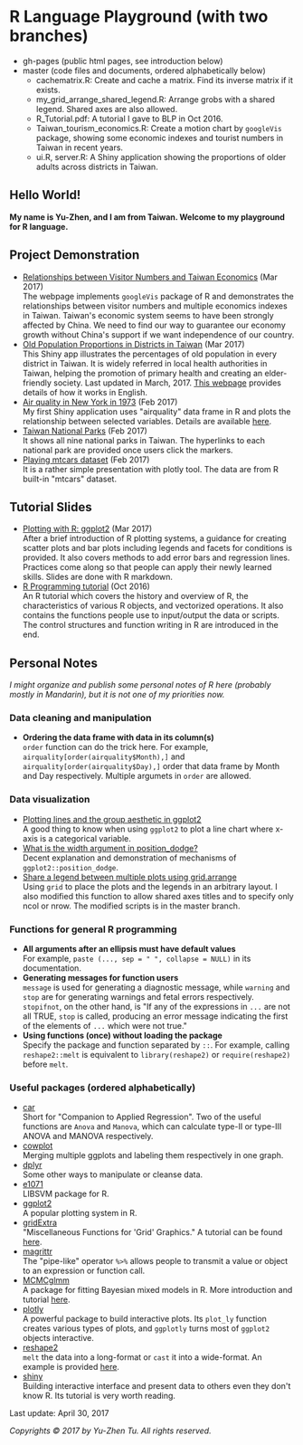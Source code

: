 # R Language Playground (with two branches)
* gh-pages (public html pages, see introduction below)
* master (code files and documents, ordered alphabetically below)
    * cachematrix.R: Create and cache a matrix. Find its inverse matrix if it exists.
    * my_grid_arrange_shared_legend.R: Arrange grobs with a shared legend. Shared axes are also allowed.
    * R_Tutorial.pdf: A tutorial I gave to BLP in Oct 2016.
    * Taiwan_tourism_economics.R: Create a motion chart by `googleVis` package, showing some economic indexes and tourist numbers in Taiwan in recent years.
    * ui.R, server.R: A Shiny application showing the proportions of older adults across districts in Taiwan.

## Hello World!
**My name is Yu-Zhen, and I am from Taiwan. Welcome to my playground for R language.**

## Project Demonstration
* [Relationships between Visitor Numbers and Taiwan Economics](https://corytu.github.io/R_Language_Playground/Relationships_between_Visitor_Numbers_and_Taiwan_Economics.html) (Mar 2017)<br>
The webpage implements `googleVis` package of R and demonstrates the relationships between visitor numbers and multiple economics indexes in Taiwan. Taiwan's economic system seems to have been strongly affected by China. We need to find our way to guarantee our economy growth without China's support if we want independence of our country.
* <a href="https://corytu.shinyapps.io/old_populations_dist/">Old Population Proportions in Districts in Taiwan</a> (Mar 2017)<br>
This Shiny app illustrates the percentages of old population in every district in Taiwan. It is widely referred in local health authorities in Taiwan, helping the promotion of primary health and creating an elder-friendly society. Last updated in March, 2017. <a href="https://corytu.github.io/R_Language_Playground/Old_Population_Proportions.html">This webpage</a> provides details of how it works in English.
* <a href="https://corytu.shinyapps.io/airquality/">Air quality in New York in 1973</a> (Feb 2017)<br>
My first Shiny application uses "airquality" data frame in R and plots the relationship between selected variables. Details are available <a href="https://corytu.github.io/R_Language_Playground/Air_Quality_in_New_York_in_1973.html">here</a>.
* <a href="https://corytu.github.io/R_Language_Playground/Taiwan_National_Parks.html">Taiwan National Parks</a> (Feb 2017)<br>
It shows all nine national parks in Taiwan. The hyperlinks to each national park are provided once users click the markers.
* <a href="https://corytu.github.io/R_Language_Playground/play_mtcars_dataset.html">Playing mtcars dataset</a> (Feb 2017)<br>
It is a rather simple presentation with plotly tool. The data are from R built-in "mtcars" dataset.

## Tutorial Slides
* <a href="https://corytu.github.io/R_Language_Playground/Plotting_with_R_ggplot2.html">Plotting with R: ggplot2</a> (Mar 2017)<br>
After a brief introduction of R plotting systems, a guidance for creating scatter plots and bar plots including legends and facets for conditions is provided. It also covers methods to add error bars and regression lines. Practices come along so that people can apply their newly learned skills. Slides are done with R markdown.
* <a href="https://github.com/corytu/R_Language_Playground/blob/master/R_Tutorial_20161012_BLP.pdf">R Programming tutorial</a> (Oct 2016)<br>
An R tutorial which covers the history and overview of R, the characteristics of various R objects, and vectorized operations. It also contains the functions people use to input/output the data or scripts. The control structures and function writing in R are introduced in the end.

## Personal Notes
*I might organize and publish some personal notes of R here (probably mostly in Mandarin), but it is not one of my priorities now.*
### Data cleaning and manipulation
* __Ordering the data frame with data in its column(s)__<br>
`order` function can do the trick here. For example, `airquality[order(airquality$Month),]` and `airquality[order(airquality$Day),]` order that data frame by Month and Day respectively. Multiple argumets in `order` are allowed.

### Data visualization
* <a href="http://stackoverflow.com/questions/10357768/plotting-lines-and-the-group-aesthetic-in-ggplot2">Plotting lines and the group aesthetic in ggplot2</a><br>
A good thing to know when using `ggplot2` to plot a line chart where x-axis is a categorical variable.
* <a href="http://stackoverflow.com/questions/34889766/what-is-the-width-argument-in-position-dodge">What is the width argument in position_dodge?</a><br>
Decent explanation and demonstration of mechanisms of `ggplot2::position_dodge`.
* [Share a legend between multiple plots using grid.arrange](https://github.com/tidyverse/ggplot2/wiki/Share-a-legend-between-two-ggplot2-graphs)<br>
Using `grid` to place the plots and the legends in an arbitrary layout. I also modified this function to allow shared axes titles and to specify only ncol or nrow. The modified scripts is in the master branch.

### Functions for general R programming
* __All arguments after an ellipsis must have default values__<br>
For example, `paste (..., sep = " ", collapse = NULL)` in its documentation.
* __Generating messages for function users__<br>
`message` is used for generating a diagnostic message, while `warning` and `stop` are for generating warnings and fetal errors respectively. `stopifnot`, on the other hand, is "If any of the expressions in `...` are not all TRUE, `stop` is called, producing an error message indicating the first of the elements of `...` which were not true."
* __Using functions (once) without loading the package__<br>
Specify the package and function separated by `::`. For example, calling `reshape2::melt` is equivalent to `library(reshape2)` or `require(reshape2)` before `melt`.

### Useful packages (ordered alphabetically)
* <a href="https://cran.r-project.org/package=car">car</a><br>
Short for "Companion to Applied Regression". Two of the useful functions are `Anova` and `Manova`, which can calculate type-II or type-III ANOVA and MANOVA respectively.
* <a href="https://cran.r-project.org/web/packages/cowplot/vignettes/introduction.html">cowplot</a><br>
Merging multiple ggplots and labeling them respectively in one graph.
* [dplyr](https://cran.r-project.org/web/packages/dplyr/vignettes/introduction.html)<br>
Some other ways to manipulate or cleanse data.
* <a href="https://cran.r-project.org/package=e1071">e1071</a><br>
LIBSVM package for R.
* <a href="http://ggplot2.org">ggplot2</a><br>
A popular plotting system in R.
* <a href="https://cran.r-project.org/package=gridExtra">gridExtra</a><br>
"Miscellaneous Functions for 'Grid' Graphics." A tutorial can be found <a href="http://www.sthda.com/english/wiki/ggplot2-easy-way-to-mix-multiple-graphs-on-the-same-page-r-software-and-data-visualization">here</a>.
* <a href="https://cran.r-project.org/web/packages/magrittr/vignettes/magrittr.html">magrittr</a><br>
The "pipe-like" operator `%>%` allows people to transmit a value or object to an expression or function call.
* <a href="https://cran.r-project.org/package=MCMCglmm">MCMCglmm</a><br>
A package for fitting Bayesian mixed models in R. More introduction and tutorial <a href="https://github.com/tmalsburg/MCMCglmm-intro">here</a>.
* <a href="https://plot.ly/r/">plotly</a><br>
A powerful package to build interactive plots. Its `plot_ly` function creates various types of plots, and `ggplotly` turns most of `ggplot2` objects interactive.
* <a href="https://cran.r-project.org/package=reshape2">reshape2</a><br>
`melt` the data into a long-format or `cast` it into a wide-format. An example is provided <a href="https://corytu.github.io/R_Language_Playground/reshape2_melt.html">here</a>.
* <a href="https://shiny.rstudio.com/">shiny</a><br>
Building interactive interface and present data to others even they don't know R. Its tutorial is very worth reading.

Last update: April 30, 2017

*Copyrights &copy; 2017 by Yu-Zhen Tu. All rights reserved.*
